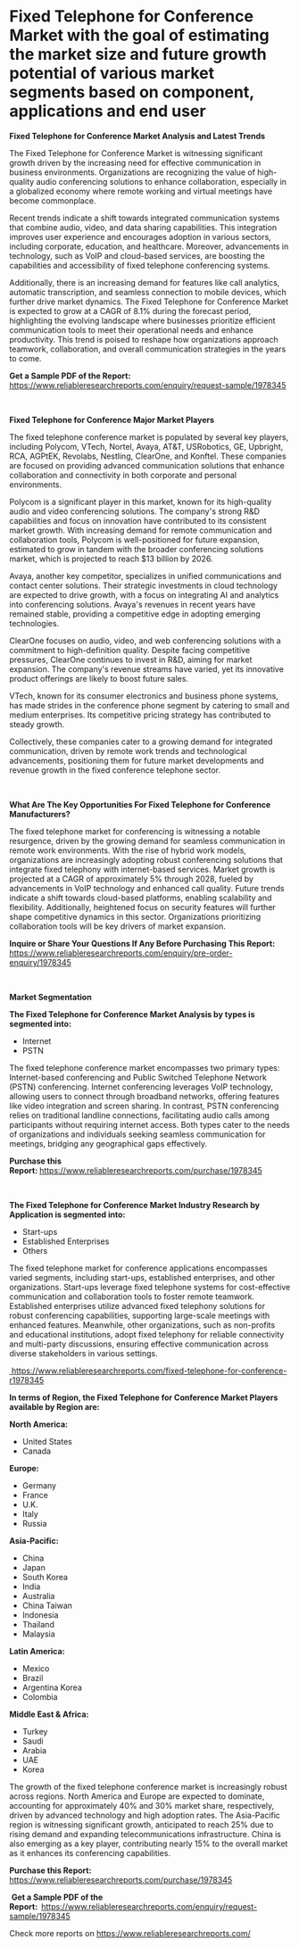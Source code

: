 <p><h1>Fixed Telephone for Conference Market with the goal of estimating the market size and future growth potential of various market segments based on component, applications and end user</h1></p><p><strong>Fixed Telephone for Conference Market Analysis and Latest Trends</strong></p>
<p><p>The Fixed Telephone for Conference Market is witnessing significant growth driven by the increasing need for effective communication in business environments. Organizations are recognizing the value of high-quality audio conferencing solutions to enhance collaboration, especially in a globalized economy where remote working and virtual meetings have become commonplace.</p><p>Recent trends indicate a shift towards integrated communication systems that combine audio, video, and data sharing capabilities. This integration improves user experience and encourages adoption in various sectors, including corporate, education, and healthcare. Moreover, advancements in technology, such as VoIP and cloud-based services, are boosting the capabilities and accessibility of fixed telephone conferencing systems.</p><p>Additionally, there is an increasing demand for features like call analytics, automatic transcription, and seamless connection to mobile devices, which further drive market dynamics. The Fixed Telephone for Conference Market is expected to grow at a CAGR of 8.1% during the forecast period, highlighting the evolving landscape where businesses prioritize efficient communication tools to meet their operational needs and enhance productivity. This trend is poised to reshape how organizations approach teamwork, collaboration, and overall communication strategies in the years to come.</p></p>
<p><strong>Get a Sample PDF of the Report:&nbsp;</strong> <a href="https://www.reliableresearchreports.com/enquiry/request-sample/1978345?utm_campaign=2722&utm_medium=2&utm_source=Github&utm_content=ia&utm_term=01032025&utm_id=fixed-telephone-for-conference">https://www.reliableresearchreports.com/enquiry/request-sample/1978345</a></p>
<p>&nbsp;</p>
<p><strong>Fixed Telephone for Conference Major Market Players</strong></p>
<p><p>The fixed telephone conference market is populated by several key players, including Polycom, VTech, Nortel, Avaya, AT&T, USRobotics, GE, Upbright, RCA, AGPtEK, Revolabs, Nestling, ClearOne, and Konftel. These companies are focused on providing advanced communication solutions that enhance collaboration and connectivity in both corporate and personal environments.</p><p>Polycom is a significant player in this market, known for its high-quality audio and video conferencing solutions. The company's strong R&D capabilities and focus on innovation have contributed to its consistent market growth. With increasing demand for remote communication and collaboration tools, Polycom is well-positioned for future expansion, estimated to grow in tandem with the broader conferencing solutions market, which is projected to reach $13 billion by 2026.</p><p>Avaya, another key competitor, specializes in unified communications and contact center solutions. Their strategic investments in cloud technology are expected to drive growth, with a focus on integrating AI and analytics into conferencing solutions. Avaya's revenues in recent years have remained stable, providing a competitive edge in adopting emerging technologies.</p><p>ClearOne focuses on audio, video, and web conferencing solutions with a commitment to high-definition quality. Despite facing competitive pressures, ClearOne continues to invest in R&D, aiming for market expansion. The company's revenue streams have varied, yet its innovative product offerings are likely to boost future sales.</p><p>VTech, known for its consumer electronics and business phone systems, has made strides in the conference phone segment by catering to small and medium enterprises. Its competitive pricing strategy has contributed to steady growth.</p><p>Collectively, these companies cater to a growing demand for integrated communication, driven by remote work trends and technological advancements, positioning them for future market developments and revenue growth in the fixed conference telephone sector.</p></p>
<p>&nbsp;</p>
<p><strong>What Are The Key Opportunities For Fixed Telephone for Conference Manufacturers?</strong></p>
<p><p>The fixed telephone market for conferencing is witnessing a notable resurgence, driven by the growing demand for seamless communication in remote work environments. With the rise of hybrid work models, organizations are increasingly adopting robust conferencing solutions that integrate fixed telephony with internet-based services. Market growth is projected at a CAGR of approximately 5% through 2028, fueled by advancements in VoIP technology and enhanced call quality. Future trends indicate a shift towards cloud-based platforms, enabling scalability and flexibility. Additionally, heightened focus on security features will further shape competitive dynamics in this sector. Organizations prioritizing collaboration tools will be key drivers of market expansion.</p></p>
<p><strong>Inquire or Share Your Questions If Any Before Purchasing This Report:</strong> <a href="https://www.reliableresearchreports.com/enquiry/pre-order-enquiry/1978345?utm_campaign=2722&utm_medium=2&utm_source=Github&utm_content=ia&utm_term=01032025&utm_id=fixed-telephone-for-conference">https://www.reliableresearchreports.com/enquiry/pre-order-enquiry/1978345</a></p>
<p>&nbsp;</p>
<p><strong>Market Segmentation</strong></p>
<p><strong>The Fixed Telephone for Conference Market Analysis by types is segmented into:</strong></p>
<p><ul><li>Internet</li><li>PSTN</li></ul></p>
<p><p>The fixed telephone conference market encompasses two primary types: Internet-based conferencing and Public Switched Telephone Network (PSTN) conferencing. Internet conferencing leverages VoIP technology, allowing users to connect through broadband networks, offering features like video integration and screen sharing. In contrast, PSTN conferencing relies on traditional landline connections, facilitating audio calls among participants without requiring internet access. Both types cater to the needs of organizations and individuals seeking seamless communication for meetings, bridging any geographical gaps effectively.</p></p>
<p><strong>Purchase this Report:&nbsp;</strong><a href="https://www.reliableresearchreports.com/purchase/1978345?utm_campaign=2722&utm_medium=2&utm_source=Github&utm_content=ia&utm_term=01032025&utm_id=fixed-telephone-for-conference">https://www.reliableresearchreports.com/purchase/1978345</a></p>
<p>&nbsp;</p>
<p><strong>The Fixed Telephone for Conference Market Industry Research by Application is segmented into:</strong></p>
<p><ul><li>Start-ups</li><li>Established Enterprises</li><li>Others</li></ul></p>
<p><p>The fixed telephone market for conference applications encompasses varied segments, including start-ups, established enterprises, and other organizations. Start-ups leverage fixed telephone systems for cost-effective communication and collaboration tools to foster remote teamwork. Established enterprises utilize advanced fixed telephony solutions for robust conferencing capabilities, supporting large-scale meetings with enhanced features. Meanwhile, other organizations, such as non-profits and educational institutions, adopt fixed telephony for reliable connectivity and multi-party discussions, ensuring effective communication across diverse stakeholders in various settings.</p></p>
<p><a href="https://www.reliableresearchreports.com/fixed-telephone-for-conference-r1978345?utm_campaign=2722&utm_medium=2&utm_source=Github&utm_content=ia&utm_term=01032025&utm_id=fixed-telephone-for-conference">&nbsp;https://www.reliableresearchreports.com/fixed-telephone-for-conference-r1978345</a></p>
<p><strong>In terms of Region, the Fixed Telephone for Conference Market Players available by Region are:</strong></p>
<p>
    <p> <strong> North America: </strong>
        <ul>
            <li>United States</li>
            <li>Canada</li>
        </ul>
        </p> 
    <p> <strong> Europe: </strong>
        <ul>
            <li>Germany</li>
            <li>France</li>
            <li>U.K.</li>
            <li>Italy</li>
            <li>Russia</li>
        </ul>
        </p> 
    <p> <strong> Asia-Pacific: </strong>
        <ul>
            <li>China</li>
            <li>Japan</li>
            <li>South Korea</li>
            <li>India</li>
            <li>Australia</li>
            <li>China Taiwan</li>
            <li>Indonesia</li>
            <li>Thailand</li>
            <li>Malaysia</li>
        </ul>
        </p> 
    <p> <strong> Latin America: </strong>
        <ul>
            <li>Mexico</li>
            <li>Brazil</li>
            <li>Argentina Korea</li>
            <li>Colombia</li>
        </ul>
        </p> 
    <p> <strong> Middle East & Africa: </strong>
        <ul>
            <li>Turkey</li>
            <li>Saudi</li>
            <li>Arabia</li>
            <li>UAE</li>
            <li>Korea</li>
        </ul>
    </p>
    </p>
<p><p>The growth of the fixed telephone conference market is increasingly robust across regions. North America and Europe are expected to dominate, accounting for approximately 40% and 30% market share, respectively, driven by advanced technology and high adoption rates. The Asia-Pacific region is witnessing significant growth, anticipated to reach 25% due to rising demand and expanding telecommunications infrastructure. China is also emerging as a key player, contributing nearly 15% to the overall market as it enhances its conferencing capabilities.</p></p>
<p><strong>Purchase this Report: </strong><a href="https://www.reliableresearchreports.com/purchase/1978345?utm_campaign=2722&utm_medium=2&utm_source=Github&utm_content=ia&utm_term=01032025&utm_id=fixed-telephone-for-conference">https://www.reliableresearchreports.com/purchase/1978345</a></p>
<p>&nbsp;<strong>Get a Sample PDF of the Report:&nbsp;&nbsp;</strong><a href="https://www.reliableresearchreports.com/enquiry/request-sample/1978345?utm_campaign=2722&utm_medium=2&utm_source=Github&utm_content=ia&utm_term=01032025&utm_id=fixed-telephone-for-conference">https://www.reliableresearchreports.com/enquiry/request-sample/1978345</a></p>
<p><strong></strong></p>
<p>Check more reports on <a href="https://www.reliableresearchreports.com/?utm_campaign=2722&utm_medium=2&utm_source=Github&utm_content=ia&utm_term=01032025&utm_id=fixed-telephone-for-conference">https://www.reliableresearchreports.com/</a></p>